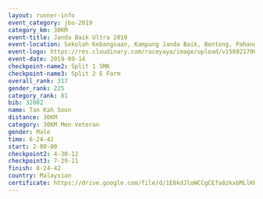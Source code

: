 ```yaml
---
layout: runner-info 
event_category: jbu-2019 
category_km: 30KM 
event-title: Janda Baik Ultra 2019  
event-location: Sekolah Kebangsaan, Kampung Janda Baik, Bentong, Pahang, Malaysia 
event-logo: https://res.cloudinary.com/raceyaya/image/upload/v1569217009/logo/janda-baik_vch1pc.jpg 
event-date: 2019-09-14 
checkpoint-name2: Split 1 SMK 
checkpoint-name3: Split 2 E Farm 
overall_rank: 317
gender_rank: 225
category_rank: 81
bib: 32002
name: Tan Kah Soon
distance: 30KM
category: 30KM Men Veteran
gender: Male
time: 6-24-42
start: 2-00-00
checkpoint2: 4-30-12
checkpoint3: 7-29-11
finish: 8-24-42
country: Malaysian
certificate: https://drive.google.com/file/d/1E6kdJloWCCgCEfa8zkxbMLlKHpOyouLo/view?usp=sharing
---
```

